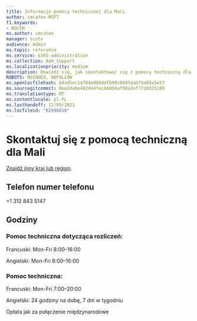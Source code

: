 ```yaml
---
title: Informacje pomocy technicznej dla Mali
author: cmcatee-MSFT
f1.keywords:
- NOCSH
ms.author: cmcatee
manager: scotv
audience: Admin
ms.topic: reference
ms.service: o365-administration
ms.collection: Adm_Support
ms.localizationpriority: medium
description: Dowiedz się, jak skontaktować się z pomocą techniczną dla swojego kraju lub regionu.
ROBOTS: NOINDEX, NOFOLLOW
ms.openlocfilehash: bdad5ec14704e088ddfb98c0045dabf9a69a5e27
ms.sourcegitcommit: 0ee2dabe402d44fecb6856af98a2ef7720d25189
ms.translationtype: MT
ms.contentlocale: pl-PL
ms.lasthandoff: 12/09/2021
ms.locfileid: "62998810"
---
```

# <a name="contact-support-for-mali"></a>Skontaktuj się z pomocą techniczną dla Mali

[Znajdź inny kraj lub region](../get-help-support.md).

## <a name="phone-number"></a>Telefon numer telefonu
+1 312 843 5147

## <a name="hours"></a>Godziny
### <a name="billing-support"></a>Pomoc techniczna dotycząca rozliczeń:

Francuski: Mon-Fri 8:00–16:00

Angielski: Mon-Fri 8:00–16:00

### <a name="technical-support"></a>Pomoc techniczna:

Francuski: Mon-Fri 7:00–20:00

Angielski: 24 godziny na dobę, 7 dni w tygodniu

Opłata jak za połączenie międzynarodowe
